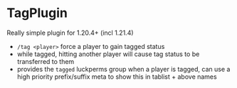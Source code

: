 # TagPlugin
Really simple plugin for 1.20.4+ (incl 1.21.4)
- `/tag <player>` force a player to gain tagged status
- while tagged, hitting another player will cause tag status to be transferred to them
- provides the `tagged` luckperms group when a player is tagged, can use a high priority prefix/suffix meta to show this in tablist + above names